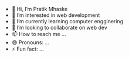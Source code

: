 - 👋 Hi, I’m Pratik Mhaske
- 👀 I’m interested in web development
- 🌱 I’m currently learning computer engginering
- 💞️ I’m looking to collaborate on web dev
- 📫 How to reach me ...
- 😄 Pronouns: ...
- ⚡ Fun fact: ...

<!---
Pratikmhaske2004/Pratikmhaske2004 is a ✨ special ✨ repository because its `README.md` (this file) appears on your GitHub profile.
You can click the Preview link to take a look at your changes.
--->
